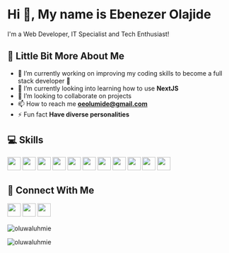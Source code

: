 # Hi 👋, My name is Ebenezer Olajide

I'm a Web Developer, IT Specialist and Tech Enthusiast!

## 💫 Little Bit More About Me

- 🔭 I’m currently working on improving my coding skills to become a full stack developer 🤩
- 🌱 I’m currently looking into learning how to use **NextJS**
- 👯 I’m looking to collaborate on projects
- 📫 How to reach me **oeolumide@gmail.com**
- ⚡ Fun fact **Have diverse personalities**

## 💻 Skills
<p>
<img src="https://img.shields.io/badge/html5-%23E34F26.svg?style=for-the-badge&logo=html5&logoColor=white" style="margin-bottom: 4px;" height="30px">
<img src="https://img.shields.io/badge/css3-%231572B6.svg?style=for-the-badge&logo=css3&logoColor=white" style="margin-bottom: 4px;" height="30px">
<img src="https://img.shields.io/badge/tailwind css-B8C2CC?style=for-the-badge&logo=tailwind&logoColor=white" style="margin-bottom: 4px;" height="30px">
<img src="https://img.shields.io/badge/javascript-%23323330.svg?style=for-the-badge&logo=javascript&logoColor=%23F7DF1E" style="margin-bottom: 4px;" height="30px">
<img src="https://img.shields.io/badge/ReactJS-7cc5d9?style=for-the-badge&logo=React&logoColor=7cc5d9" style="margin-bottom: 4px;" height="30px">
<img src="https://img.shields.io/badge/VueJS-42b883?style=for-the-badge&logo=Vue&logoColor=42b883" style="margin-bottom: 4px;" height="30px">
<img src="https://img.shields.io/badge/bootstrap-%23563D7C.svg?style=for-the-badge&logo=bootstrap&logoColor=white" style="margin-bottom: 4px;" height="30px">
<img src="https://img.shields.io/badge/python-3670A0?style=for-the-badge&logo=python&logoColor=ffdd54" style="margin-bottom: 4px;" height="30px">
<img src="https://img.shields.io/badge/Java-ED8B00?style=for-the-badge&logo=java&logoColor=white" style="margin-bottom: 4px;" height="30px">
<img src="https://img.shields.io/badge/PHP-777BB4?style=for-the-badge&logo=php&logoColor=white" style="margin-bottom: 4px;" height="30px">
<img src="https://img.shields.io/badge/git-%23F05033.svg?style=for-the-badge&logo=git&logoColor=white" style="margin-bottom: 4px;" height="30px">
</p>

## 👥 Connect With Me
<p>
<a href="https://www.twitter.com/oluwaluhmie"><img src="https://img.shields.io/badge/Twitter-1DA1F2?style=for-the-badge&logo=twitter&logoColor=white" style="margin-bottom: 4px;" height="30px" target="blank"></a>
<a href="https://www.instagram.com/oluwaluhmie"><img src="https://img.shields.io/badge/Instagram-%23E4405F.svg?style=for-the-badge&logo=Instagram&logoColor=white" style="margin-bottom: 4px;" height="30px" target="blank"></a>
<a href="https://www.linkedin.com/in/ebenezerolajide/"><img src="https://img.shields.io/badge/LinkedIn-0077B5?style=for-the-badge&logo=linkedin&logoColor=white" style="margin-bottom: 4px;" height="30px" target="blank"></a>
</p>

<p><img align="center" src="https://github-readme-stats.vercel.app/api/top-langs?username=oluwaluhmie&show_icons=true&locale=en&layout=compact" alt="oluwaluhmie" /></p>

<p><img align="center" src="https://github-readme-streak-stats.herokuapp.com/?user=oluwaluhmie&" alt="oluwaluhmie" /></p>
